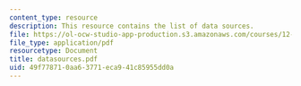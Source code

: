 ```yaml
---
content_type: resource
description: This resource contains the list of data sources.
file: https://ol-ocw-studio-app-production.s3.amazonaws.com/courses/12-114-field-geology-i-fall-2005/49f778710aa63771eca941c85955dd0a_datasources.pdf
file_type: application/pdf
resourcetype: Document
title: datasources.pdf
uid: 49f77871-0aa6-3771-eca9-41c85955dd0a
---
```

